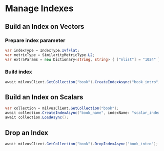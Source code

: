 # Manage Indexes

## Build an Index on Vectors

### Prepare index parameter

```c#
var indexType = IndexType.IvfFlat;
var metricType = SimilarityMetricType.L2;
var extraParams = new Dictionary<string, string> { ["nlist"] = "1024" };
```

### Build index

```c#
await milvusClient.GetCollection("book").CreateIndexAsync("book_intro", indexType, metricType, extraParams: extraParams);
```

## Build an Index on Scalars

```c#
var collection = milvusClient.GetCollection("book");
await collection.CreateIndexAsync("book_name", indexName: "scalar_index");
await collection.LoadAsync();
```

## Drop an Index

```c#
await milvusClient.GetCollection("book").DropIndexAsync("book_intro");
```